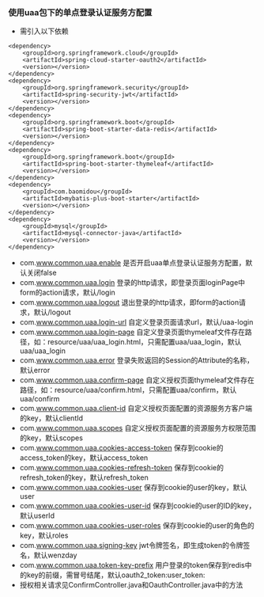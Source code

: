 ### 使用uaa包下的单点登录认证服务方配置
* 需引入以下依赖
````
<dependency>
    <groupId>org.springframework.cloud</groupId>
    <artifactId>spring-cloud-starter-oauth2</artifactId>
    <version></version>
</dependency>
<dependency>
    <groupId>org.springframework.security</groupId>
    <artifactId>spring-security-jwt</artifactId>
    <version></version>
</dependency>
<dependency>
    <groupId>org.springframework.boot</groupId>
    <artifactId>spring-boot-starter-data-redis</artifactId>
    <version></version>
</dependency>
<dependency>
    <groupId>org.springframework.boot</groupId>
    <artifactId>spring-boot-starter-thymeleaf</artifactId>
    <version></version>
</dependency>
<dependency>
    <groupId>com.baomidou</groupId>
    <artifactId>mybatis-plus-boot-starter</artifactId>
    <version></version>
</dependency>
<dependency>
    <groupId>mysql</groupId>
    <artifactId>mysql-connector-java</artifactId>
    <version></version>
</dependency>
````
* com.www.common.uaa.enable 是否开启uaa单点登录认证服务方配置，默认关闭false
* com.www.common.uaa.login  登录的http请求，即登录页面loginPage中form的action请求，默认/login
* com.www.common.uaa.logout 退出登录的http请求，即form的action请求，默认/logout
* com.www.common.uaa.login-url 自定义登录页面请求url，默认/uaa-login
* com.www.common.uaa.login-page 自定义登录页面thymeleaf文件存在路径，如：resource/uaa/uaa_login.html，只需配置uaa/uaa_login，默认uaa/uaa_login
* com.www.common.uaa.error 登录失败返回的Session的Attribute的名称，默认error
* com.www.common.uaa.confirm-page 自定义授权页面thymeleaf文件存在路径，如：resource/uaa/confirm.html，只需配置uaa/confirm，默认uaa/confirm
* com.www.common.uaa.client-id 自定义授权页面配置的资源服务方客户端的key，默认clientId
* com.www.common.uaa.scopes  自定义授权页面配置的资源服务方权限范围的key，默认scopes
* com.www.common.uaa.cookies-access-token  保存到cookie的access_token的key，默认access_token
* com.www.common.uaa.cookies-refresh-token  保存到cookie的refresh_token的key，默认refresh_token
* com.www.common.uaa.cookies-user  保存到cookie的user的key，默认user
* com.www.common.uaa.cookies-user-id  保存到cookie的user的ID的key，默认userId
* com.www.common.uaa.cookies-user-roles  保存到cookie的user的角色的key，默认roles
* com.www.common.uaa.signing-key  jwt令牌签名，即生成token的令牌签名，默认wenzday 
* com.www.common.uaa.token-key-prefix  用户登录的token保存到redis中的key的前缀，需冒号结尾，默认oauth2_token:user_token:
* 授权相关请求见ConfirmController.java和OauthController.java中的方法